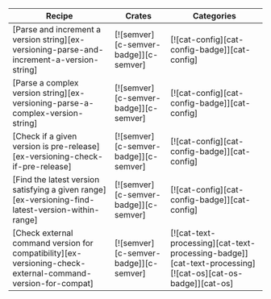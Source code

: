| Recipe | Crates | Categories |
|--------|--------|------------|
| [Parse and increment a version string][ex-versioning-parse-and-increment-a-version-string] | [![semver][c-semver-badge]][c-semver] | [![cat-config][cat-config-badge]][cat-config] |
| [Parse a complex version string][ex-versioning-parse-a-complex-version-string] | [![semver][c-semver-badge]][c-semver] | [![cat-config][cat-config-badge]][cat-config] |
| [Check if a given version is pre-release][ex-versioning-check-if-pre-release] | [![semver][c-semver-badge]][c-semver] | [![cat-config][cat-config-badge]][cat-config] |
| [Find the latest version satisfying a given range][ex-versioning-find-latest-version-within-range] | [![semver][c-semver-badge]][c-semver] | [![cat-config][cat-config-badge]][cat-config] |
| [Check external command version for compatibility][ex-versioning-check-external-command-version-for-compat] | [![semver][c-semver-badge]][c-semver] | [![cat-text-processing][cat-text-processing-badge]][cat-text-processing] [![cat-os][cat-os-badge]][cat-os] |
